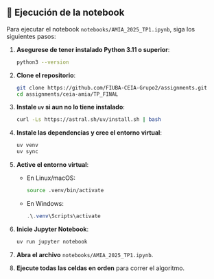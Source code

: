 ## 🧠 Ejecución de la notebook

Para ejecutar el notebook `notebooks/AMIA_2025_TP1.ipynb`, siga los siguientes pasos:

1. **Asegurese de tener instalado Python 3.11 o superior**:

   ```bash
   python3 --version
   ```

2. **Clone el repositorio**:

   ```bash
   git clone https://github.com/FIUBA-CEIA-Grupo2/assignments.git
   cd assignments/ceia-amia/TP_FINAL

   ```

3. **Instale `uv` si aun no lo tiene instalado**:

   ```bash
   curl -Ls https://astral.sh/uv/install.sh | bash
   ```

4. **Instale las dependencias y cree el entorno virtual**:

   ```bash
   uv venv
   uv sync
   ```

5. **Active el entorno virtual**:

   - En Linux/macOS:
     ```bash
     source .venv/bin/activate
     ```
   - En Windows:
     ```powershell
     .\.venv\Scripts\activate
     ```

6. **Inicie Jupyter Notebook**:

   ```bash
   uv run jupyter notebook
   ```

7. **Abra el archivo** `notebooks/AMIA_2025_TP1.ipynb`.

8. **Ejecute todas las celdas en orden** para correr el algoritmo.
